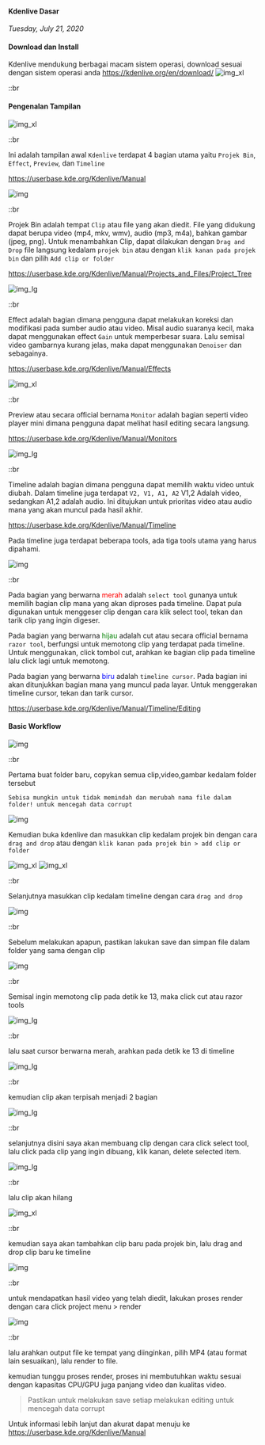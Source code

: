 #### Kdenlive Dasar
_Tuesday, July 21, 2020_

#### Download dan Install
Kdenlive mendukung berbagai macam sistem operasi, download sesuai dengan sistem operasi anda <https://kdenlive.org/en/download/>
![img_xl](./posts/2020-07-21-kdenlive-dasar/0.png)

::br

#### Pengenalan Tampilan

![img_xl](./posts/2020-07-21-kdenlive-dasar/1.png)

::br

Ini adalah tampilan awal `Kdenlive` terdapat 4 bagian utama yaitu `Projek Bin`, `Effect`, `Preview`, dan `Timeline`

<https://userbase.kde.org/Kdenlive/Manual>

![img](./posts/2020-07-21-kdenlive-dasar/2.png)

::br

Projek Bin adalah tempat `Clip` atau file yang akan diedit. File yang didukung dapat berupa video (mp4, mkv, wmv), 
audio (mp3, m4a), bahkan gambar (jpeg, png). Untuk menambahkan Clip, dapat dilakukan dengan `Drag and Drop` file 
langsung kedalam `projek bin` atau dengan `klik kanan pada projek bin` dan pilih `Add clip or folder`

<https://userbase.kde.org/Kdenlive/Manual/Projects_and_Files/Project_Tree>

![img_lg](./posts/2020-07-21-kdenlive-dasar/3.png)

::br

Effect adalah bagian dimana pengguna dapat melakukan koreksi dan modifikasi pada sumber audio atau video. Misal 
audio suaranya kecil, maka dapat menggunakan effect `Gain` untuk memperbesar suara. Lalu semisal video gambarnya 
kurang jelas, maka dapat menggunakan `Denoiser` dan sebagainya.

<https://userbase.kde.org/Kdenlive/Manual/Effects>

![img_xl](./posts/2020-07-21-kdenlive-dasar/4.png)

::br

Preview atau secara official bernama `Monitor` adalah bagian seperti video player mini dimana pengguna dapat 
melihat hasil editing secara langsung.

<https://userbase.kde.org/Kdenlive/Manual/Monitors>

![img_lg](./posts/2020-07-21-kdenlive-dasar/5.png)

::br

Timeline adalah bagian dimana pengguna dapat memilih waktu video untuk diubah. Dalam timeline juga terdapat 
`V2, V1, A1, A2` V1,2 Adalah video, sedangkan A1,2 adalah audio. Ini ditujukan untuk prioritas video atau 
audio mana yang akan muncul pada hasil akhir. 

<https://userbase.kde.org/Kdenlive/Manual/Timeline>

Pada timeline juga terdapat beberapa tools, ada tiga tools utama 
yang harus dipahami.

![img](./posts/2020-07-21-kdenlive-dasar/5-1.png)

::br

Pada bagian yang berwarna <span style="color:red">merah</span> adalah `select tool` gunanya untuk memilih bagian clip mana yang akan diproses pada timeline. Dapat pula digunakan untuk menggeser clip dengan cara klik select tool, tekan dan tarik clip yang ingin digeser.

Pada bagian yang berwarna <span style="color:green">hijau</span> adalah cut atau secara official bernama `razor tool`, berfungsi untuk memotong clip yang terdapat pada timeline. Untuk menggunakan, click tombol cut, arahkan ke bagian clip pada timeline lalu click lagi untuk memotong.

Pada bagian yang berwarna <span style="color:blue">biru</span> adalah `timeline cursor`. Pada bagian ini akan ditunjukkan bagian mana yang muncul pada layar. Untuk menggerakan timeline cursor, tekan dan tarik cursor.

<https://userbase.kde.org/Kdenlive/Manual/Timeline/Editing>

#### Basic Workflow

![img](./posts/2020-07-21-kdenlive-dasar/6.png)

::br

Pertama buat folder baru, copykan semua clip,video,gambar kedalam folder tersebut

`Sebisa mungkin untuk tidak memindah dan merubah nama file dalam folder! untuk mencegah data corrupt`

![img](./posts/2020-07-21-kdenlive-dasar/7.png)

Kemudian buka kdenlive dan masukkan clip kedalam projek bin dengan cara `drag and drop` 
atau dengan `klik kanan pada projek bin > add clip or folder`

![img_xl](./posts/2020-07-21-kdenlive-dasar/8.png)
![img_xl](./posts/2020-07-21-kdenlive-dasar/9.png)

::br

Selanjutnya masukkan clip kedalam timeline dengan cara `drag and drop`

![img](./posts/2020-07-21-kdenlive-dasar/10.png)

::br

Sebelum melakukan apapun, pastikan lakukan save dan simpan file dalam folder yang sama dengan clip

![img](./posts/2020-07-21-kdenlive-dasar/11.png)

::br

Semisal ingin memotong clip pada detik ke 13, maka click cut atau razor tools


![img_lg](./posts/2020-07-21-kdenlive-dasar/12.png)

::br

lalu saat cursor berwarna merah, arahkan pada detik ke 13 di timeline

![img_lg](./posts/2020-07-21-kdenlive-dasar/13.png)

::br

kemudian clip akan terpisah menjadi 2 bagian

![img_lg](./posts/2020-07-21-kdenlive-dasar/14.png)

::br

selanjutnya disini saya akan membuang clip dengan cara click select tool, lalu click pada clip yang ingin dibuang, klik kanan, delete selected item.

![img_lg](./posts/2020-07-21-kdenlive-dasar/15.png)

::br

lalu clip akan hilang

![img_xl](./posts/2020-07-21-kdenlive-dasar/16.png)

::br

kemudian saya akan tambahkan clip baru pada projek bin, lalu drag and drop clip baru ke timeline

![img](./posts/2020-07-21-kdenlive-dasar/17.png)

::br

untuk mendapatkan hasil video yang telah diedit, lakukan proses render dengan cara click project menu > render

![img](./posts/2020-07-21-kdenlive-dasar/18.png)

::br

lalu arahkan output file ke tempat yang diinginkan, pilih MP4 (atau format lain sesuaikan), lalu render to file.

kemudian tunggu proses render, proses ini membutuhkan waktu sesuai dengan kapasitas CPU/GPU juga panjang video dan kualitas video.

> Pastikan untuk melakukan save setiap melakukan editing untuk mencegah data corrupt

Untuk informasi lebih lanjut dan akurat dapat menuju ke <https://userbase.kde.org/Kdenlive/Manual>